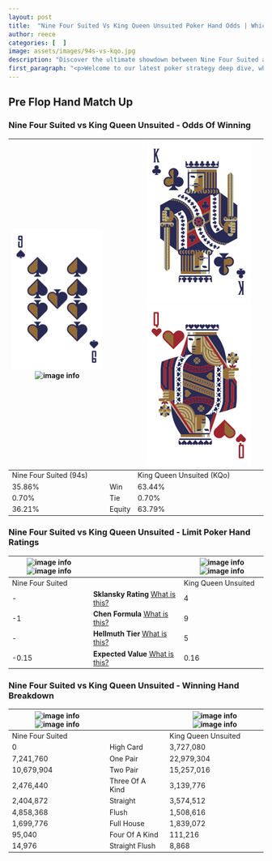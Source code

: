 ```yaml
---
layout: post
title:  "Nine Four Suited Vs King Queen Unsuited Poker Hand Odds | Which Is The Better Hand In Poker? A Complete Guide"
author: reece
categories: [  ]
image: assets/images/94s-vs-kqo.jpg
description: "Discover the ultimate showdown between Nine Four Suited and King Queen Unsuited in poker! Uncover the odds, strategies, and scenarios where one hand triumphs over the other. Get ready to up your poker game with this thrilling analysis."
first_paragraph: "<p>Welcome to our latest poker strategy deep dive, where we're pitting two distinct hands against each other in a high-stakes showdown: Nine Four Suited vs King Queen Unsuited.</p><p>In the dynamic world of poker, every decision counts, and knowing which hand holds the upper hand is key to your success at the table.</p><p>In this article, we'll dissect these two hands, explore the scenarios where one dominates the other, and equip you with the knowledge to make strategic choices that can tip the odds in your favor.</p><p>Get ready to unravel the intriguing dynamics of these poker hands and elevate your game to new heights.</p>"
---
```




[comment]: # (sp0)

## Pre Flop Hand Match Up

<div class="table hand-ratings" markdown="1"> 



### Nine Four Suited vs King Queen Unsuited - Odds Of Winning


    
| ![image info](assets/images/hand1/9.png) ![image info](assets/images/hand1/4s.png) |  | ![image info](assets/images/hand2/k.png) ![image info](assets/images/hand2/qo.png) |
| -------- | -------- | -------- |
| Nine Four Suited (94s) |  | King Queen Unsuited (KQo) |
| 35.86% | Win | 63.44% |
| 0.70% | Tie | 0.70% |
| 36.21% | Equity | 63.79% |




[comment]: # (sp1)



### Nine Four Suited vs King Queen Unsuited - Limit Poker Hand Ratings


    
| ![image info](https://www.riverpairs.com/assets/images/hand1/9.png) ![image info](https://www.riverpairs.com/assets/images/hand1/4s.png) |  | ![image info](https://www.riverpairs.com/assets/images/hand2/k.png) ![image info](https://www.riverpairs.com/assets/images/hand2/qo.png) |
| -------- | -------- | -------- |
| Nine Four Suited |  | King Queen Unsuited |
| - | **Sklansky Rating** [What is this?](/sklansky-rating-explained) | 4 |
| -1 | **Chen Formula** [What is this?](/chen-formula-explained) | 9 |
| - | **Hellmuth Tier** [What is this?](/Hellmuth-tier-explained) | 5 |
| -0.15 | **Expected Value** [What is this?](/expected-value-explained) | 0.16 |




[comment]: # (sp2)



### Nine Four Suited vs King Queen Unsuited - Winning Hand Breakdown


    
| ![image info](https://www.riverpairs.com/assets/images/hand1/9.png) ![image info](https://www.riverpairs.com/assets/images/hand1/4s.png) |  | ![image info](https://www.riverpairs.com/assets/images/hand2/k.png) ![image info](https://www.riverpairs.com/assets/images/hand2/qo.png) |
| -------- | -------- | -------- |
| Nine Four Suited |  | King Queen Unsuited |
| 0 | High Card | 3,727,080 |
| 7,241,760 | One Pair | 22,979,304 |
| 10,679,904 | Two Pair | 15,257,016 |
| 2,476,440 | Three Of A Kind | 3,139,776 |
| 2,404,872 | Straight | 3,574,512 |
| 4,858,368 | Flush | 1,508,616 |
| 1,699,776 | Full House | 1,839,072 |
| 95,040 | Four Of A Kind | 111,216 |
| 14,976 | Straight Flush | 8,868 |




[comment]: # (sp3)



</div>

[comment]: # (sp4)



[comment]: # (sp5)

